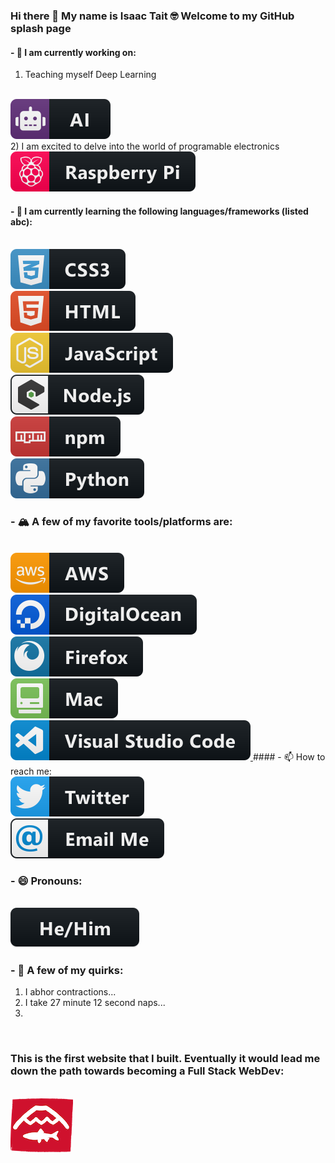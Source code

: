 ### Hi there 👋 My name is Isaac Tait 🤓 Welcome to my GitHub splash page 

#### - 🔭 I am currently working on: 
1) Teaching myself Deep Learning 
<br />
<a href=#>
  <img src="icons/ai.svg" alt="AI badge" style="vertical-align:top margin:6px 4px">
</a>
<br/>
2) I am excited to delve into the world of programable electronics
<a href=#>
  <img src="icons/raspberrypi.svg" alt="Raspberry Pi badge" style="vertical-align:top margin:6px 4px">
</a>
<br />

#### - 🌱 I am currently learning the following languages/frameworks (listed abc):
<br />
<a href=#>
  <img src="icons/css3.svg" alt="CSS badge" style="vertical-align:top margin:6px 4px">
</a>
<br />
<a href=#>
  <img src="icons/html.svg" alt="HTML badge" style="vertical-align:top margin:6px 4px">
</a>
<br />
<a href=#>
  <img src="icons/js.svg" alt="JavaScript badge" style="vertical-align:top margin:6px 4px">
</a>
<br />
<a href=#>
  <img src="icons/nodejs_larger.svg" alt="node.js badge" style="vertical-align:top margin:6px 4px">
</a>
<br />
<a href=#>
  <img src="icons/npm.svg" alt="npm badge" style="vertical-align:top margin:6px 4px">
</a>
<br />
<a href=#>
  <img src="icons/python.svg" alt="Python badge" style="vertical-align:top margin:6px 4px">
</a>
<br />

### - 🏔 A few of my favorite tools/platforms are: 
<br />
<a href=#>
  <img src="icons/aws.svg" alt="AWS badge" style="vertical-align:top margin:6px 4px">
</a>
<br />
<a href=#>
  <img src="icons/digitalocean.svg" alt="Digital Ocean badge" style="vertical-align:top margin:6px 4px">
</a>
<br />
<a href=#>
  <img src="icons/firefox.svg" alt="Firefox badge" style="vertical-align:top margin:6px 4px">
</a>
<br />
<a href=#>
  <img src="icons/mac.svg" alt="Mac badge" style="vertical-align:top margin:6px 4px">
</a>
<br />
<a href=#>
  <img src="icons/visualstudio_code.svg" alt="Visual Studio Code badge" style="vertical-align:top margin:6px 4px">
</a>
#### - 📫 How to reach me:
<br />
<a href="https://twitter.com/Isaac_Tait_83" target="_blank">
  <img src="icons/twitter.svg" alt="twitter badge" style="vertical-align:top margin:6px 4px">
</a> 
<br />
<a href="mailto:isaac@mountaintopcoding.com">
  <img src="icons/email_me.svg" alt="email me badge" style="vertical-align:top margin:6px 4px">
</a> 
<br />

### - 😄 Pronouns: 
<br />
<a href=#>
  <img src="icons/hehim.svg" alt="he/him badge" style="vertical-align:top margin:6px 4px">
</a>  
<br />

### - 🌋 A few of my quirks: 
1) I abhor contractions...
2) I take 27 minute 12 second naps...
3) 
<br />

### This is the first website that I built. Eventually it would lead me down the path towards becoming a Full Stack WebDev:
<br />
  <a href="http://www.fallfishtenkara.com">
   <img src="icons/FfT-logo-small .png" alt="Fallfish Tenkara Logo" style="vertical-align:top margin:6px 4px">
 </a>
